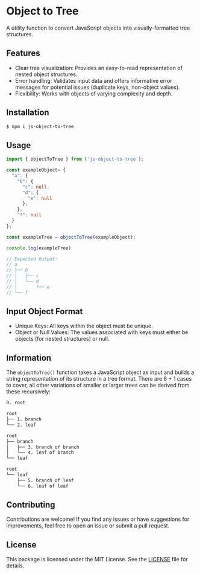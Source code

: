 # Object to Tree

A utility function to convert JavaScript objects into visually-formatted tree structures.

## Features

- Clear tree visualization: Provides an easy-to-read representation of nested object structures.
- Error handling: Validates input data and offers informative error messages for potential issues (duplicate keys, non-object values).
- Flexibility: Works with objects of varying complexity and depth.

## Installation

```bash
$ npm i js-object-to-tree
```

## Usage

```typescript
import { objectToTree } from ('js-object-to-tree');

const exampleObject= {
  "a": {
    "b": {
      "c": null,
      "d": {
        "e": null
      },
    },
    "f": null
  }
};

const exampleTree = objectToTree(exampleObject);

console.log(exampleTree)

// Expected Output:
// a
// ├── b
// │   ├── c
// │   └── d
// │       └── e
// └── f
```

## Input Object Format

- Unique Keys: All keys within the object must be unique.
- Object or Null Values: The values associated with keys must either be objects (for nested structures) or null.

## Information

The `objectToTree()` function takes a JavaScript object as input and builds a string representation of its structure in a tree format. There are 6 + 1 cases to cover, all other variations of smaller or larger trees can be derived from these recursively:

```txt
0. root

root
├── 1. branch
└── 2. leaf

root
├── branch
│   ├── 3. branch of branch
│   └── 4. leaf of branch
└── leaf

root
└── leaf
    ├── 5. branch of leaf
    └── 6. leaf of leaf
```

## Contributing

Contributions are welcome! If you find any issues or have suggestions for improvements, feel free to open an issue or submit a pull request.

## License

This package is licensed under the MIT License. See the [LICENSE](./LICENSE) file for details.
